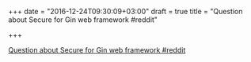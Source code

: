 +++
date = "2016-12-24T09:30:09+03:00"
draft = true
title = "Question about Secure for Gin web framework  #reddit"

+++

<p><a href="https://t.co/UHK6zQypxt">Question about Secure for Gin web framework  #reddit</a></p>
